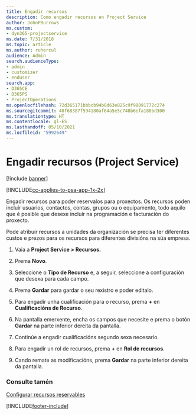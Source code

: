 ```yaml
---
title: Engadir recursos
description: Como engadir recursos en Project Service
author: JohnPBurrows
ms.custom:
- dyn365-projectservice
ms.date: 7/31/2018
ms.topic: article
ms.author: ruhercul
audience: Admin
search.audienceType:
- admin
- customizer
- enduser
search.app:
- D365CE
- D365PS
- ProjectOperations
ms.openlocfilehash: 72d365171bbbcb94b8d63e825c9f98091772c274
ms.sourcegitcommit: 40f68387f594180af64a5e5c748b6efa188bd300
ms.translationtype: HT
ms.contentlocale: gl-ES
ms.lasthandoff: 05/10/2021
ms.locfileid: "5992649"
---
```

# <a name="add-resources-project-service"></a>Engadir recursos (Project Service)

[!include [banner](../includes/psa-now-project-operations.md)]

[!INCLUDE[cc-applies-to-psa-app-1x-2x](../includes/cc-applies-to-psa-app-1x-2x.md)]

Engadir recursos para poder reservalos para proxectos. Os recursos poden incluír usuarios, contactos, contas, grupos ou o equipamento, todo aquilo que é posible que desexe incluír na programación e facturación do proxecto.  
  
Pode atribuír recursos a unidades da organización se precisa ter diferentes custos e prezos para os recursos para diferentes divisións na súa empresa.  
  
1.  Vaia a **Project Service > Recursos.**  
  
2.  Prema **Novo**.  
  
3.  Seleccione o **Tipo de Recurso** e, a seguir, seleccione a configuración que desexa para cada campo.  
  
4.  Prema **Gardar** para gardar o seu rexistro e poder editalo.  
  
5.  Para engadir unha cualificación para o recurso, prema **+** en **Cualificacións de Recurso**.  
  
6.  Na pantalla emerxente, encha os campos que necesite e prema o botón **Gardar** na parte inferior dereita da pantalla.  
  
7.  Continúe a engadir cualificacións segundo sexa necesario.  
  
8.  Para engadir un rol de recursos, prema **+** en **Rol de recursos**.  
  
9. Cando remate as modificacións, prema **Gardar** na parte inferior dereita da pantalla.  
  
### <a name="see-also"></a>Consulte tamén  
 [Configurar recursos reservables](../psa/set-up-resources.md)


[!INCLUDE[footer-include](../includes/footer-banner.md)]